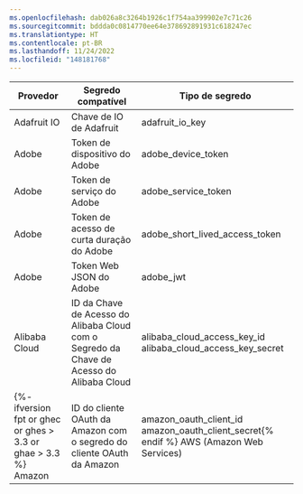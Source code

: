 ```yaml
---
ms.openlocfilehash: dab026a8c3264b1926c1f754aa399902e7c71c26
ms.sourcegitcommit: bddda0c0814770ee64e378692891931c618247ec
ms.translationtype: HT
ms.contentlocale: pt-BR
ms.lasthandoff: 11/24/2022
ms.locfileid: "148181768"
---
```

Provedor | Segredo compatível | Tipo de segredo
--- | --- | ---
Adafruit IO | Chave de IO de Adafruit | adafruit_io_key
Adobe | Token de dispositivo do Adobe | adobe_device_token
Adobe | Token de serviço do Adobe | adobe_service_token
Adobe | Token de acesso de curta duração do Adobe | adobe_short_lived_access_token
Adobe | Token Web JSON do Adobe | adobe_jwt
Alibaba Cloud | ID da Chave de Acesso do Alibaba Cloud com o Segredo da Chave de Acesso do Alibaba Cloud| alibaba_cloud_access_key_id </br>alibaba_cloud_access_key_secret
{%- ifversion fpt or ghec or ghes > 3.3 or ghae > 3.3 %} Amazon | ID do cliente OAuth da Amazon com o segredo do cliente OAuth da Amazon | amazon_oauth_client_id </br>amazon_oauth_client_secret{% endif %} AWS (Amazon Web Services) | ID da Tecla de Atalho da Amazon AWS com Tecla de Atalho Secreta da Amazon AWS | aws_access_key_id </br>aws_secret_access_key AWS (Amazon Web Services) | Token de sessão da Amazon AWS com ID da chave de acesso temporário da e a chave de acesso do segredo da Amazon AWS | aws_session_token </br>aws_temporary_access_key_id </br>aws_secret_access_key Asana | Asana {% data variables.product.pat_generic_title_case %} | asana_personal_access_token Atlassian | Token de API do Atlassian | atlassian_api_token Atlassian | Token Web JSON do Atlassian | atlassian_jwt Atlassian | Bitbucket Server {% data variables.product.pat_generic_title_case %} | bitbucket_server_personal_access_token {%- ifversion fpt or ghec or ghes > 3.3 or ghae > 3.3 %} Azure | Segredo do aplicativo do Azure Active Directory | azure_active_directory_application_secret{% endif %} {%- ifversion fpt or ghec or ghes > 3.8 or ghae > 3.8 %} Azure | Identificação de chave do Lote do Azure | azure_batch_key_identifiable{% endif %} {%- ifversion fpt or ghec or ghes > 3.3 or ghae > 3.3 %} Azure | Chave de acesso do Cache do Azure para Redis | azure_cache_for_redis_access_key{% endif %} {%- ifversion fpt or ghec or ghes > 3.8 or ghae > 3.8 %} Azure | Identificação de chave do Azure Cosmos DB | azure_cosmosdb_key_identifiable{% endif %} Azure | Azure DevOps {% data variables.product.pat_generic_title_case %} | azure_devops_personal_access_token {%- ifversion fpt or ghec or ghes > 3.8 or ghae > 3.8 %} Azure | Chave de serviço Web do Azure ML Studio (clássico) | azure_ml_studio_classic_web_service_key, azure_ml_web_service_classic_identifiable_key{% endif %} Azure | Token SAS do Azure | azure_sas_token {%- ifversion fpt or ghec or ghes > 3.8 or ghae > 3.8 %} Azure | Chave de administração do Azure Search | azure_search_admin_key Azure | Chave de consulta do Azure Search | azure_search_query_key{% endif %} Azure | Certificado de gerenciamento do Serviço do Azure | azure_management_certificate {%- ifversion ghes < 3.4 or ghae < 3.4 %} Azure | Cadeia de conexão do SQL do Azure | azure_sql_connection_string{% endif %} Azure | Chave de conta do Armazenamento do Azure | azure_storage_account_key Beamer | Chave de API do Beamer | beamer_api_key Checkout.com | Chave secreta de produção do Checkout.com | checkout_production_secret_key Checkout.com | Chave secreta de teste do Checkout.com | checkout_test_secret_key Clojars | Token de implantação do Clojars | clojars_deploy_token CloudBees CodeShip | Credencial do CloudBees CodeShip | codeship_credential Contentful | Contentful {% data variables.product.pat_generic_title_case %} | contentful_personal_access_token Databricks | Token de acesso do Databricks | databricks_access_token {%- ifversion fpt or ghec or ghes > 3.8 or ghae > 3.8 %} DevCycle | Chave de API do cliente do DevCycle | devcycle_client_api_key DevCycle | Chave de API do servidor do DevCycle | devcycle_server_api_key DevCycle | Chave de API móvel do DevCycle | devcycle_mobile_api_key{% endif %} {%- ifversion fpt or ghec or ghes > 3.4 or ghae > 3.4 %} DigitalOcean | DigitalOcean {% data variables.product.pat_generic_title_case %} | digitalocean_personal_access_token DigitalOcean | Token OAuth do DigitalOcean | digitalocean_oauth_token DigitalOcean | Token de atualização do DigitalOcean | digitalocean_refresh_token DigitalOcean | Token do sistema do DigitalOcean | digitalocean_system_token{% endif %} Discord | Token de bot do Discord | discord_bot_token Doppler | Token pessoal do Doppler | doppler_personal_token Doppler | Token de serviço do Doppler | doppler_service_token Doppler | Token da CLI do Doppler | doppler_cli_token Doppler | Token SCIM do Doppler | doppler_scim_token Doppler | Token de auditoria do Doppler | doppler_audit_token Dropbox | Token de acesso do Dropbox | dropbox_access_token Dropbox | Token de acesso de curta duração do Dropbox | dropbox_short_lived_access_token Duffel | Token de acesso em tempo real do Duffel | duffel_live_access_token Duffel | Token de acesso de teste do Duffel | duffel_test_access_token Dynatrace | Token de acesso do Dynatrace | dynatrace_access_token Dynatrace | Token interno do Dynatrace | dynatrace_internal_token EasyPost | Chave de API de produção do EasyPost | easypost_production_api_key EasyPost | Chave de API de teste do EasyPost | easypost_test_api_key Fastly | Token de API do Fastly | fastly_api_token {%- ifversion fpt or ghec or ghes > 3.7 or ghae > 3.7 %} Figma | Figma {% data variables.product.pat_generic_title_case %} | figma_pat{% endif %} Finicity | Chave de aplicativo do Finicity | finicity_app_key Flutterwave | Chave secreta da API em tempo real do Flutterwave | flutterwave_live_api_secret_key Flutterwave | Chave secreta da API de teste do Flutterwave | flutterwave_test_api_secret_key Frame.io | Token Web JSON do Frame.io | frameio_jwt Frame.io| Token do desenvolvedor do Frame.io | frameio_developer_token FullStory | Chave de API do FullStory | fullstory_api_key GitHub | GitHub {% data variables.product.pat_generic_title_case %} | github_personal_access_token GitHub | Token de acesso OAuth do GitHub | github_oauth_access_token GitHub | Token de atualização do GitHub | github_refresh_token GitHub | Token de acesso à instalação do aplicativo do GitHub | github_app_installation_access_token GitHub | Chave privada SSH do GitHub | github_ssh_private_key {%- ifversion fpt or ghec or ghes > 3.3 or ghae > 3.3 %} GitLab | Token de acesso do GitLab | gitlab_access_token{% endif %} GoCardless | Token de acesso em tempo real do GoCardless | gocardless_live_access_token GoCardless | Token de acesso à área restrita do GoCardless | gocardless_sandbox_access_token Google | Chave do servidor do Firebase Cloud Messaging | firebase_cloud_messaging_server_key Google | Chave de API do Google | google_api_key {%- ifversion fpt or ghec or ghes > 3.5 or ghae > 3.5 %} Google | ID da chave privada do Google Cloud | google_cloud_private_key_id{% endif %} Google | ID da chave de acesso à conta de serviço do Google Cloud Storage com o segredo da chave de acesso do Google Cloud Storage | google_cloud_storage_service_account_access_key_id </br>google_cloud_storage_access_key_secret Google | ID da chave de acesso do usuário de armazenamento em nuvem do Google com segredo da chave de acesso do armazenamento em nuvem do Google | google_cloud_storage_user_access_key_id </br>google_cloud_storage_access_key_secret {%- ifversion fpt or ghec or ghes > 3.3 or ghae > 3.3 %} Google | Token de acesso OAuth do Google | google_oauth_access_token{% endif %} {%- ifversion fpt or ghec or ghes > 3.3 or ghae > 3.3 %} Google | ID do cliente OAuth do Google com o segredo do cliente OAuth do Google | google_oauth_client_id </br>google_oauth_client_secret{% endif %} {%- ifversion fpt or ghec or ghes > 3.3 or ghae > 3.3 %} Google | Token de atualização OAuth do Google | google_oauth_refresh_token{% endif %} {%- ifversion fpt or ghec or ghes > 3.7 or ghae > 3.7 %} Grafana | Chave de API do Grafana | grafana_api_key Grafana | Chave de API do Grafana Cloud | grafana_cloud_api_key Grafana | Token de API do Grafana Cloud | grafana_cloud_api_token Grafana | Chave de API do projeto do Grafana | grafana_project_api_key Grafana | Token da conta de serviço do projeto do Grafana | grafana_project_service_account_token{% endif %} HashiCorp | Token de API de nuvem/corporativo do Terraform | terraform_api_token HashiCorp | Token de lote do HashiCorp Vault | hashicorp_vault_batch_token {%- ifversion fpt or ghec or ghes > 3.8 or ghae > 3.8 %} HashiCorp | Token de serviço raiz do HashiCorp Vault | hashicorp_vault_root_service_token{% endif %} HashiCorp | Token de serviço do HashiCorp Vault | hashicorp_vault_service_token Hubspot | Chave de API do Hubspot | hubspot_api_key Intercom | Token de acesso do Intercom | intercom_access_token Ionic | Ionic {% data variables.product.pat_generic_title_case %} | ionic_personal_access_token Ionic | Token de atualização do Ionic | ionic_refresh_token {%- ifversion fpt or ghec or ghes > 3.4 or ghae > 3.4 %} JD Cloud | Chave de acesso do JD Cloud | jd_cloud_access_key{% endif %} JFrog | Token de acesso do JFrog Platform | jfrog_platform_access_token JFrog | Chave de API do JFrog Platform | jfrog_platform_api_key Linear | Chave de API do Linear | linear_api_key Linear | Token de acesso OAuth do Linear | linear_oauth_access_token Lob | Chave de API em tempo real do Lob | lob_live_api_key Lob | Chave de API de teste do Lob | lob_test_api_key {%- ifversion fpt or ghec or ghes > 3.8 or ghae > 3.8 %} LogicMonitor | Token de portador do LogicMonitor | logicmonitor_bearer_token LogicMonitor | Chave de acesso LMV1 do LogicMonitor | logicmonitor_lmv1_access_key{% endif %} Mailchimp | Chave de API do Mailchimp | mailchimp_api_key Mailgun | Chave de API do Mailgun | mailgun_api_key {%- ifversion fpt or ghec or ghes > 3.3 or ghae > 3.3 %} Mapbox | Token de acesso ao segredo do Mapbox | mapbox_secret_access_token{% endif %} MessageBird | Chave de API do MessageBird | messagebird_api_key Meta | Token de acesso do Facebook | facebook_access_token {%- ifversion fpt or ghec or ghes > 3.3 or ghae > 3.3 %} Midtrans | Chave do servidor de produção do Midtrans | midtrans_production_server_key{% endif %} {%- ifversion fpt or ghec or ghes > 3.3 or ghae > 3.3 %} Midtrans | Chave do servidor de área restrita do Midtrans | midtrans_sandbox_server_key{% endif %} New Relic | Chave de API pessoal do New Relic | new_relic_personal_api_key New Relic | Chave de API REST do New Relic | new_relic_rest_api_key New Relic | Chave de consulta do New Relic Insights | new_relic_insights_query_key New Relic | Chave de licença do New Relic | new_relic_license_key {%- ifversion fpt or ghec or ghes > 3.3 or ghae > 3.3 %} Notion | Token de integração do Notion | notion_integration_token{% endif %} {%- ifversion fpt or ghec or ghes > 3.3 or ghae > 3.3 %} Notion | Segredo do cliente OAuth do Notion | notion_oauth_client_secret{% endif %} npm | Token de acesso do npm | npm_access_token NuGet | Chave de API do NuGet | nuget_api_key {%- ifversion fpt or ghec or ghes > 3.3 or ghae > 3.3 %} Octopus Deploy | Chave de API do Octopus Deploy | octopus_deploy_api_key{% endif %} Onfido | Token de API em tempo real do Onfido | onfido_live_api_token Onfido | Token de API da área restrita do Onfido | onfido_sandbox_api_token OpenAI | Chave de API do OpenAI | openai_api_key Palantir | Token Web JSON do Palantir | palantir_jwt PlanetScale | Senha do banco de dados PlanetScale | planetscale_database_password PlanetScale | Token OAuth do PlanetScale | planetscale_oauth_token PlanetScale | Token de serviço do PlanetScale | planetscale_service_token Plivo | ID de autenticação do Plivo com o token de autenticação do Plivo | plivo_auth_id </br>plivo_auth_token Postman | Chave de API do Postman | postman_api_key {%- ifversion fpt or ghec or ghes > 3.6 or ghae > 3.6 %} Prefect | Chave de API do servidor do Prefect | prefect_server_api_key Prefect | Chave de API do usuário do Prefect | prefect_user_api_key{% endif %} Proctorio | Chave de consumidor do Proctorio | proctorio_consumer_key Proctorio | Chave de vínculo do Proctorio | proctorio_linkage_key Proctorio | Chave de registro do Proctorio | proctorio_registration_key Proctorio | Chave secreta do Proctorio | proctorio_secret_key Pulumi | Token de acesso do Pulumi | pulumi_access_token PyPI | Token de API do PyPI | pypi_api_token {%- ifversion fpt or ghec or ghes > 3.6 or ghae > 3.6 %} ReadMe | Chave de acesso da API do ReadMe | readmeio_api_access_token{% endif %} {%- ifversion fpt or ghec or ghes > 3.5 or ghae > 3.5 %} redirect.pizza | Token de API do redirect.pizza | redirect_pizza_api_token{% endif %} RubyGems | Chave de API do RubyGems | rubygems_api_key Samsara | Token de API do Samsara | samsara_api_token Samsara | Token de acesso OAuth do Samsara | samsara_oauth_access_token {%- ifversion fpt or ghec or ghes > 3.4 or ghae > 3.4 %} Segment | Token de API pública do Segment | segment_public_api_token{% endif %} SendGrid | Chave de API do SendGrid | sendgrid_api_key Sendinblue | Chave de API do Sendinblue | sendinblue_api_key Sendinblue | Chave SMTP do Sendinblue | sendinblue_smtp_key Shippo | Token de API em tempo real do Shippo | shippo_live_api_token Shippo | Token de API de teste do Shippo | shippo_test_api_token {%- ifversion fpt or ghec or ghes > 3.4 or ghae > 3.4 %} Shopify | Credenciais do cliente do aplicativo Shopify | shopify_app_client_credentials Shopify | Segedo do cliente do aplicativo Shopify | shopify_app_client_secret{% endif %} Shopify | Segredo compartilhado do aplicativo Shopify | shopify_app_shared_secret Shopify | Token de acesso do Shopify | shopify_access_token Shopify | Token de acesso ao aplicativo personalizado do Shopify | shopify_custom_app_access_token {%- ifversion fpt or ghec or ghes > 3.4 or ghae > 3.4 %} Shopify | Token de comerciante do Shopify | shopify_merchant_token Shopify | Token de marketplace do Shopify | shopify_marketplace_token Shopify | Token de API do parceiro do Shopify | shopify_partner_api_token{% endif %} Shopify | Senha privada do aplicativo Shopify | shopify_private_app_password Slack | Token de API do Slack | slack_api_token Slack | URL do webhook de entrada do Slack | slack_incoming_webhook_url Slack | URL do webhook de fluxo de trabalho do Slack | slack_workflow_webhook_url {%- ifversion fpt or ghec or ghes > 3.3 or ghae > 3.3 %} Square | Token de acesso do Square | square_access_token{% endif %} {%- ifversion fpt or ghec or ghes > 3.3 or ghae > 3.3 %} Square | Segredo do aplicativo de produção do Square | square_production_application_secret{% endif %} {%- ifversion fpt or ghec or ghes > 3.3 or ghae > 3.3 %} Square | Segredo do aplicativo de área restrita do Square | square_sandbox_application_secret{% endif %} SSLMate | Chave de API do SSLMate | sslmate_api_key SSLMate | Segredo do cluster do SSLMate | sslmate_cluster_secret Stripe | Chave de API do Stripe | stripe_api_key Stripe | Chave secreta da API em tempo real do Stripe | stripe_live_secret_key Stripe | Chave secreta da API de teste do Stripe | stripe_test_secret_key Stripe | Chave restrita da API em tempo real do Stripe | stripe_live_restricted_key Stripe | Chave restrita da API de teste do Stripe | stripe_test_restricted_key Stripe | Segredo de assinatura de webhook do Stripe | stripe_webhook_signing_secret {%- ifversion fpt or ghec or ghes > 3.3 or ghae > 3.3 %} Supabase | Chave de serviço do Supabase | supabase_service_key{% endif %} Tableau | Tableau {% data variables.product.pat_generic_title_case %} | tableau_personal_access_token Telegram | Token de bot do Telegram | telegram_bot_token {%- ifversion fpt or ghec or ghes > 3.7 or ghae > 3.7 %} Telnyx | Chave V2 da API do Telnyx | telnyx_api_v2_key{% endif %} Tencent Cloud | ID de segredo do Tencent Cloud | tencent_cloud_secret_id {%- ifversion fpt or ghec or ghes > 3.3 or ghae > 3.3 %} Twilio | Token de acesso do Twilio | twilio_access_token{% endif %} Twilio | Identificador de cadeia de caracteres de conta do Twilio | twilio_account_sid Twilio | Chave de API do Twilio | twilio_api_key {%- ifversion fpt or ghec or ghes > 3.3 or ghae > 3.3 %} Typeform | Typeform {% data variables.product.pat_generic_title_case %} | typeform_personal_access_token{% endif %} {%- ifversion fpt or ghec or ghes > 3.6 or ghae > 3.6 %} Uniwise | Chave de API do WISEflow | wiseflow_api_key{% endif %} {%- ifversion fpt or ghec or ghes > 3.4 or ghae > 3.4 %} WorkOS | Chave de API de produção do WorkOS | workos_production_api_key{% endif %} {%- ifversion fpt or ghec or ghes > 3.4 or ghae > 3.4 %} WorkOS | Chave de API de preparo do WorkOS | workos_staging_api_key{% endif %} {%- ifversion fpt or ghec or ghes > 3.3 or ghae > 3.3 %} Yandex | Chave de API do Yandex.Cloud | yandex_cloud_api_key{% endif %} {%- ifversion fpt or ghec or ghes > 3.3 or ghae > 3.3 %} Yandex | Cookie do IAM do Yandex.Cloud | yandex_cloud_iam_cookie{% endif %} {%- ifversion fpt or ghec or ghes > 3.3 or ghae > 3.3 %} Yandex | Token do IAM do Yandex.Cloud | yandex_cloud_iam_token{% endif %} {%- ifversion fpt or ghec or ghes > 3.3 or ghae > 3.3 %} Yandex | Chave de API do Yandex.Dictionary | yandex_dictionary_api_key{% endif %} {%- ifversion fpt or ghec or ghes > 3.4 or ghae > 3.4 %} Yandex | Segredo de acesso do Yandex.Cloud | yandex_iam_access_secret{% endif %} {%- ifversion fpt or ghec or ghes > 3.3 or ghae > 3.3 %} Yandex | Chave de API do Yandex.Predictor | yandex_predictor_api_key{% endif %} {%- ifversion fpt or ghec or ghes > 3.3 or ghae > 3.3 %} Yandex | Chave de API do Yandex.Translate | yandex_translate_api_key{% endif %} {%- ifversion fpt or ghec or ghes > 3.6 or ghae > 3.6 %} Zuplo | Chave de API do consumidor do Zuplo | zuplo_consumer_api_key{% endif %}
